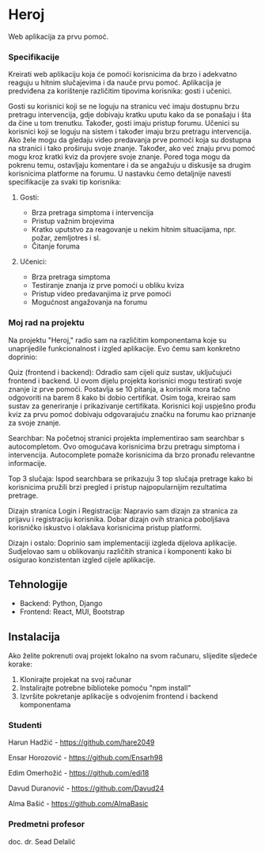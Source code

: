 # Heroj
Web aplikacija za prvu pomoć.

### Specifikacije
Kreirati web aplikaciju koja će pomoći korisnicima da brzo i adekvatno reaguju u hitnim slučajevima i da nauče prvu pomoć. 
Aplikacija je predviđena za korištenje različitim tipovima korisnika: gosti i učenici.

Gosti su korisnici koji se ne loguju na stranicu već imaju dostupnu brzu pretragu intervencija, gdje dobivaju kratku uputu kako da se ponašaju i šta da čine u tom trenutku. Također, gosti imaju pristup forumu. 
Učenici su korisnici koji se loguju na sistem i također imaju brzu pretragu intervencija. Ako žele mogu da gledaju video predavanja prve pomoći koja su dostupna na stranici i tako proširuju svoje znanje. Također, ako već znaju prvu pomoć mogu kroz kratki kviz da provjere svoje znanje. Pored toga mogu da pokrenu temu, ostavljaju komentare i da se angažuju u diskusije sa drugim korisnicima platforme na forumu. 
U nastavku ćemo detaljnije navesti specifikacije za svaki tip korisnika:
1. Gosti:
   - Brza pretraga simptoma i intervencija
   - Pristup važnim brojevima
   - Kratko uputstvo za reagovanje u nekim hitnim situacijama, npr. požar, zemljotres i sl. 
   - Čitanje foruma

2. Učenici:
   - Brza pretraga simptoma
   - Testiranje znanja iz prve pomoći u obliku kviza
   - Pristup video predavanjima iz prve pomoći
   - Mogućnost angažovanja na forumu

### Moj rad na projektu

Na projektu "Heroj," radio sam na različitim komponentama koje su unaprijedile funkcionalnost i izgled aplikacije. Evo čemu sam konkretno doprinio:

Quiz (frontend i backend): Odradio sam cijeli quiz sustav, uključujući frontend i backend. U ovom dijelu projekta korisnici mogu testirati svoje znanje iz prve pomoći. Postavlja se 10 pitanja, a korisnik mora tačno odgovoriti na barem 8 kako bi dobio certifikat. Osim toga, kreirao sam sustav za generiranje i prikazivanje certifikata. Korisnici koji uspješno prođu kviz za prvu pomoć dobivaju odgovarajuću značku na forumu kao priznanje za svoje znanje.

Searchbar: Na početnoj stranici projekta implementirao sam searchbar s autocompletom. Ovo omogućava korisnicima brzu pretragu simptoma i intervencija. Autocomplete pomaže korisnicima da brzo pronađu relevantne informacije.

Top 3 slučaja: Ispod searchbara se prikazuju 3 top slučaja pretrage kako bi korisnicima pružili brzi pregled i pristup najpopularnijim rezultatima pretrage.

Dizajn stranica Login i Registracija: Napravio sam dizajn za stranica za prijavu i registraciju korisnika. Dobar dizajn ovih stranica poboljšava korisničko iskustvo i olakšava korisnicima pristup platformi.

Dizajn i ostalo: Doprinio sam implementaciji izgleda dijelova aplikacije. Sudjelovao sam u oblikovanju različitih stranica i komponenti kako bi osigurao konzistentan izgled cijele aplikacije.

## Tehnologije
- Backend: Python, Django
- Frontend: React, MUI, Bootstrap

## Instalacija

Ako želite pokrenuti ovaj projekt lokalno na svom računaru, slijedite sljedeće korake:

1. Klonirajte projekat na svoj računar
2. Instalirajte potrebne biblioteke pomoću "npm install"
3. Izvršite pokretanje aplikacije s odvojenim frontend i backend komponentama
   
### Studenti

Harun Hadžić - https://github.com/hare2049

Ensar Horozović -  https://github.com/Ensarh98

Edim Omerhožić - https://github.com/edi18

Davud Duranović - https://github.com/Davud24

Alma Bašić - https://github.com/AlmaBasic

### Predmetni profesor 
doc. dr. Sead Delalić
